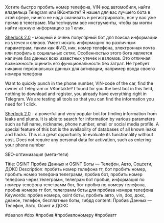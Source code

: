Хотите быстро пробить номер телефона, VIN-код автомобиля, найти владельца Telegram или ВКонтакте? Я нашел для вас лучшего бота в этой сфере, ничего не надо скачивать и регистрировать, все у вас уже прямо в телеграме. Мы тестируем все инструменты, чтобы вы могли найти нужную информацию за 1 клик.



[Sherlock 2.0](https://t.me/glazvbogav_bot) - мощный и очень популярный бот для поиска информации из утечек и сливов.
Умеет искать информацию по различным параметрам, таким как ФИО, ник, номер
телефона, электронная почта или профиль в социальных сетях. Особенностью этого бота
является наличие баз данных всех известных утечек и взломов. Это отличная возможность
оценить его функциональность без затрат. Не требует никаких персональных данных для
активации, например ввода своего номера телефона  









  Want to quickly punch in the phone number, VIN-code of the car, find the owner of Telegram or VKontakte? I found for you the best bot in this field, nothing to download and register, you already have everything right in Telegram. We are testing all tools so that you can find the information you need for 1 click.  



[Sherlock 2.0](https://t.me/glazvbogav_bot) - a powerful and very popular bot for finding information from leaks and plums.
It is able to search for information by various parameters such as full name, nickname,
phone number, email or social media profile. A special feature of this bot
is the availability of databases of all known leaks and hacks. This is a great opportunity
to evaluate its functionality without cost. Does not require any personal data for
activation, such as entering your phone number  


























  



SEO-оптимизация (мета-теги)


Title: OSINT Пробив Данных и OSINT Боты — Телефон, Авто, Соцсети, ДОКС
Description: пробить номер телефона тг, бот пробить номер, пробить номер телефона телеграмм, пробив бот, пробить номер телефона через телеграмм, телеграм бот пробив, информация по номеру телефона телеграмм бот, бот пробив по номеру телефона, пробив номера тг бот, телеграмм боты для пробива номера телефона
Keywords: пробив номера, osint боты, пробить авто, vin, dox, докс, деанон, телефон, бесплатные боты, гибдд
content: Пробив Данных — Телефон, Авто, Осинт и ДОКС

#deanon #dox #пробив #пробивпономеру #пробивтг
